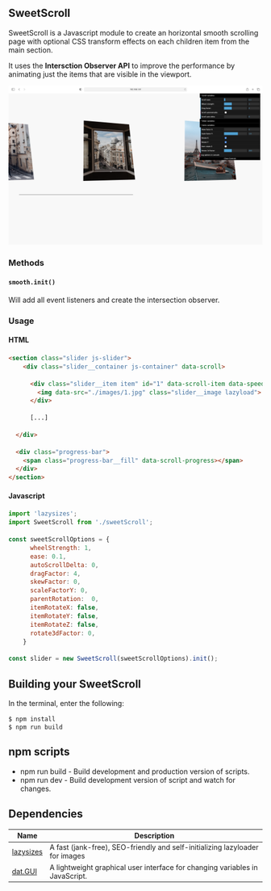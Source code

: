 ## SweetScroll

SweetScroll is a Javascript module to create an horizontal smooth scrolling page with optional CSS transform effects on each children item from the main section. 

It uses the __Intersction Observer API__ to improve the performance by animating just the items that are visible in the viewport.

![alt text](https://raw.githubusercontent.com/guisopo/sweetScroll/main/src/images/screenshot.png "Slider screenshot")

### Methods

#### `smooth.init()`

Will add all event listeners and create the intersection observer.

### Usage

#### HTML
```html
<section class="slider js-slider">
    <div class="slider__container js-container" data-scroll>

      <div class="slider__item item" id="1" data-scroll-item data-speed="0.0">
        <img data-src="./images/1.jpg" class="slider__image lazyload">
      </div>
      
      [...]
      
  </div>
  
  <div class="progress-bar">
    <span class="progress-bar__fill" data-scroll-progress></span>
  </div>
</section>
```
#### Javascript
```javascript
import 'lazysizes';
import SweetScroll from './sweetScroll';

const sweetScrollOptions = {
      wheelStrength: 1,
      ease: 0.1,
      autoScrollDelta: 0,
      dragFactor: 4,
      skewFactor: 0,
      scaleFactorY: 0,
      parentRotation:  0,
      itemRotateX: false,
      itemRotateY: false,
      itemRotateZ: false,
      rotate3dFactor: 0,
    }

const slider = new SweetScroll(sweetScrollOptions).init();
```


## Building your SweetScroll

In the terminal, enter the following:

```
$ npm install
$ npm run build
```

## npm scripts

- npm run build - Build development and production version of scripts.
- npm run dev - Build development version of script and watch for changes.

## Dependencies

| Name             | Description                                                        |
| ---------------- | ------------------------------------------------------------------ |
| [lazysizes] | A fast (jank-free), SEO-friendly and self-initializing lazyloader for images |
| [dat.GUI] | A lightweight graphical user interface for changing variables in JavaScript. |

[instance events]: #instance-events
[lazysizes]: https://github.com/aFarkas/lazysizes
[dat.GUI]: https://github.com/dataarts/dat.gui
